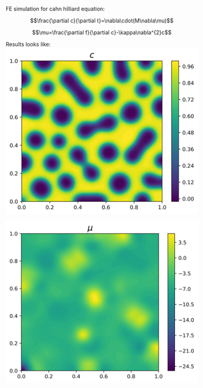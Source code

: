 FE simulation for cahn hilliard equation:

$$\frac{\partial c}{\partial t}=\nabla\cdot(M\nabla\mu)$$

$$\mu=\frac{\partial f}{\partial c}-\kappa\nabla^{2}c$$

Results looks like:
![c](c.png)

![mu](mu.png)